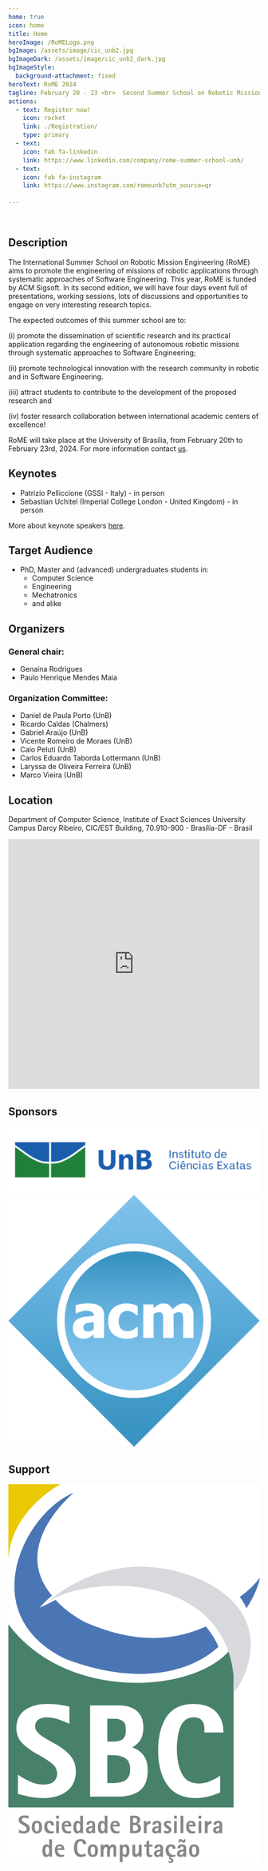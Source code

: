 ```yaml
---
home: true
icon: home
title: Home
heroImage: /RoMELogo.png
bgImage: /assets/image/cic_unb2.jpg
bgImageDark: /assets/image/cic_unb2_dark.jpg
bgImageStyle:
  background-attachment: fixed
heroText: RoME 2024
tagline: February 20 - 23 <br>  Second Summer School on Robotic Mission Engineering.
actions:
  - text: Register now!
    icon: rocket
    link: ./Registration/
    type: primary
  - text: 
    icon: fab fa-linkedin
    link: https://www.linkedin.com/company/rome-summer-school-unb/
  - text: 
    icon: fab fa-instagram
    link: https://www.instagram.com/romeunb?utm_source=qr

---
```


<br>

## <i class="fas fa-scroll" style="color:var(--theme-color)"></i> Description

The International Summer School on Robotic Mission Engineering (RoME) aims to promote the engineering of missions of robotic applications through systematic approaches of Software Engineering. This year, RoME is funded by ACM Sigsoft. In its second edition, we will have four days event full of presentations, working sessions, lots of discussions and opportunities to engage on very interesting research topics.  
 
The expected outcomes of this summer school are to:

(i) promote the dissemination of scientific research and its practical application regarding the engineering of autonomous robotic missions through systematic approaches to Software Engineering;

(ii) promote technological innovation with the research community in robotic and in Software Engineering.

(iii) attract students to contribute to the development of the proposed research and

(iv) foster research collaboration between international academic centers of excellence!

RoME will take place at the University of Brasília, from February 20th to February 23rd, 2024. For more information contact [us](mailto:romesummerschool@gmail.com).

## <i class="fas fa-microphone-alt" style="color:var(--theme-color)"></i> Keynotes

- Patrizio Pelliccione (GSSI - Italy) - in person
- Sebastian Uchitel (Imperial College London - United Kingdom) - in person

More about keynote speakers [here](/RoME/Keynotes).

## <i class="fas fa-bullseye" style="color:var(--theme-color)"></i> Target Audience

- PhD, Master and (advanced) undergraduates students in:
  - Computer Science
  - Engineering
  - Mechatronics
  - and alike


## <i class="fas fa-users" style="color:var(--theme-color)"></i> Organizers

### General chair:
- Genaína Rodrigues
- Paulo Henrique Mendes Maia

### Organization Committee:
- Daniel de Paula Porto (UnB)
- Ricardo Caldas (Chalmers)
- Gabriel Araújo (UnB)
- Vicente Romeiro de Moraes (UnB)
- Caio Peluti (UnB)
- Carlos Eduardo Taborda Lottermann (UnB)
- Laryssa de Oliveira Ferreira (UnB)
- Marco Vieira (UnB)


## <i class="fa-solid fa-map-pin" style="color:var(--theme-color)"></i> Location

Department of Computer Science, Institute of Exact Sciences
University Campus Darcy Ribeiro,
CIC/EST Building,
70.910-900 - Brasília-DF - Brasil


<iframe src="https://www.google.com/maps/embed?pb=!1m14!1m8!1m3!1d565.8736731194307!2d-47.86952213827909!3d-15.758797026510612!3m2!1i1024!2i768!4f13.1!3m3!1m2!1s0x935a3bb88f71361f%3A0x3933d293e644ad55!2zUHLDqWRpbyBkZSBDacOqbmNpYSBkYSBDb21wdXRhw6fDo28gZSBFc3RhdMOtc3RpY2EgLSBDSUMvRVNU!5e0!3m2!1spt-BR!2sbr!4v1696556421755!5m2!1spt-BR!2sbr" width="100%" height="500" style="border:0;" allowfullscreen="" loading="lazy" referrerpolicy="no-referrer-when-downgrade"></iframe>



## <i class="fa-solid fa-hand-holding-dollar" style="color:var(--theme-color)"></i> Sponsors

<div class="patrocinadores">

  <img src="/assets/image/ie2.png"/>
  <img src="/assets/image/acm.png"/>

</div>

## <i class="fas fa-hands-helping" style="color:var(--theme-color)"></i> Support

<div class="patrocinadores">

  <img src="/assets/image/sbc.png"/>

</div>